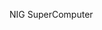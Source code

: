 <div id="primary">

<div id="page_main">

<div id="content_part">

NIG SuperComputer

</div>

<div id="news_part">

</div>

</div>

</div>
